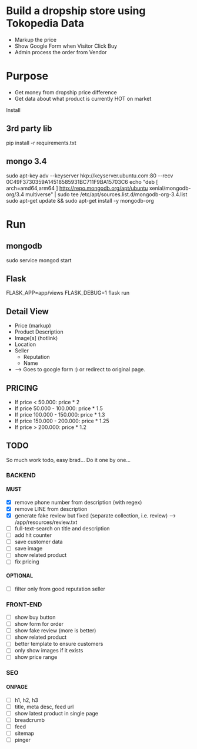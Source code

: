 
# Build a dropship store using Tokopedia Data
- Markup the price
- Show Google Form when Visitor Click Buy
- Admin process the order from Vendor

# Purpose
- Get money from dropship price difference
- Get data about what product is currently HOT on market

Install

## 3rd party lib
   pip install -r requirements.txt
## mongo 3.4
   sudo apt-key adv --keyserver hkp://keyserver.ubuntu.com:80 --recv 0C49F3730359A14518585931BC711F9BA15703C6
   echo "deb [ arch=amd64,arm64 ] http://repo.mongodb.org/apt/ubuntu xenial/mongodb-org/3.4 multiverse" | sudo tee /etc/apt/sources.list.d/mongodb-org-3.4.list
   sudo apt-get update && sudo apt-get install -y mongodb-org

# Run
## mongodb
   sudo service mongod start
## Flask
   FLASK_APP=app/views FLASK_DEBUG=1 flask run

## Detail View
- Price (markup)
- Product Description
- Image[s] (hotlink)
- Location
- Seller
  - Reputation
  - Name
- <Buy Now Button> --> Goes to google form :) or redirect to original
  page.

## PRICING
- If price < 50.000: price * 2
- If price 50.000 - 100.000: price * 1.5
- If price 100.000 - 150.000: price * 1.3
- If price 150.000 - 200.000: price * 1.25
- If price > 200.000: price * 1.2

## TODO

So much work todo, easy brad... Do it one by one...

### BACKEND
#### MUST
- [x] remove phone number from description (with regex)
- [x] remove LINE from description
- [x] generate fake review but fixed (separate collection,
  i.e. review) --> /app/resources/review.txt
- [ ] full-text-search on title and description
- [ ] add hit counter
- [ ] save customer data
- [ ] save image
- [ ] show related product
- [ ] fix pricing
#### OPTIONAL
- [ ] filter only from good reputation seller

### FRONT-END
- [ ] show buy button
- [ ] show form for order
- [ ] show fake review (more is better)
- [ ] show related product
- [ ] better template to ensure customers
- [ ] only show images if it exists
- [ ] show price range

### SEO
#### ONPAGE
- [ ] h1, h2, h3
- [ ] title, meta desc, feed url
- [ ] show latest product in single page
- [ ] breadcrumb
- [ ] feed
- [ ] sitemap
- [ ] pinger
